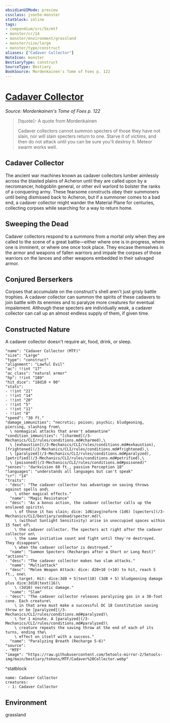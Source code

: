 ```yaml
---
obsidianUIMode: preview
cssclass: json5e-monster
statblock: inline
tags:
- compendium/src/5e/mtf
- monster/cr/14
- monster/environment/grassland
- monster/size/large
- monster/type/construct
aliases: ["Cadaver Collector"]
NoteIcon: monster
BestiaryType: construct
SourceType: Bestiary
BookSource: Mordenkainen's Tome of Foes p. 122
---
```

# [Cadaver Collector](3-Mechanics\CLI\bestiary\construct/cadaver-collector-mtf.md)
*Source: Mordenkainen's Tome of Foes p. 122*  

> [!quote]- A quote from Mordenkainen  
> 
> Cadaver collectors cannot summon specters of those they have not slain, nor will slain specters return to one. Starve it of victims, and then do not attack until you can be sure you'll destroy it. Meteor swarm works well.

## Cadaver Collector

The ancient war machines known as cadaver collectors lumber aimlessly across the blasted plains of Acheron until they are called upon by a necromancer, hobgoblin general, or other evil warlord to bolster the ranks of a conquering army. These fearsome constructs obey their summoners until being dismissed back to Acheron, but if a summoner comes to a bad end, a cadaver collector might wander the Material Plane for centuries, collecting corpses while searching for a way to return home.

## Sweeping the Dead

Cadaver collectors respond to a summons from a mortal only when they are called to the scene of a great battle—either where one is in progress, where one is imminent, or where one once took place. They encase themselves in the armor and weapons of fallen warriors and impale the corpses of those warriors on the lances and other weapons embedded in their salvaged armor.

## Conjured Berserkers

Corpses that accumulate on the construct's shell aren't just grisly battle trophies. A cadaver collector can summon the spirits of these cadavers to join battle with its enemies and to paralyze more creatures for eventual impalement. Although these specters are individually weak, a cadaver collector can call up an almost endless supply of them, if given time.

## Constructed Nature

A cadaver collector doesn't require air, food, drink, or sleep.

```statblock
"name": "Cadaver Collector (MTF)"
"size": "Large"
"type": "construct"
"alignment": "Lawful Evil"
"ac": !!int "17"
"ac_class": "natural armor"
"hp": !!int "189"
"hit_dice": "18d10 + 90"
"stats":
- !!int "21"
- !!int "14"
- !!int "20"
- !!int "5"
- !!int "11"
- !!int "8"
"speed": "30 ft."
"damage_immunities": "necrotic; poison; psychic; bludgeoning, piercing, slashing from\
  \ nonmagical attacks that aren't adamantine"
"condition_immunities": "[charmed](/3-Mechanics/CLI/rules/conditions.md#charmed),\
  \ [exhaustion](/3-Mechanics/CLI/rules/conditions.md#exhaustion), [frightened](/3-Mechanics/CLI/rules/conditions.md#frightened),\
  \ [paralyzed](/3-Mechanics/CLI/rules/conditions.md#paralyzed), [petrified](/3-Mechanics/CLI/rules/conditions.md#petrified),\
  \ [poisoned](/3-Mechanics/CLI/rules/conditions.md#poisoned)"
"senses": "darkvision 60 ft., passive Perception 10"
"languages": "understands all languages but can't speak"
"cr": "14"
"traits":
- "desc": "The cadaver collector has advantage on saving throws against spells and\
    \ other magical effects."
  "name": "Magic Resistance"
- "desc": "As a bonus action, the cadaver collector calls up the enslaved spirits\
    \ of those it has slain; dice: 1d6|avg|noform (1d6) [specters](/3-Mechanics/CLI/bestiary/undead/specter.md)\
    \ (without Sunlight Sensitivity) arise in unoccupied spaces within 15 feet of\
    \ the cadaver collector. The specters act right after the cadaver collector on\
    \ the same initiative count and fight until they're destroyed. They disappear\
    \ when the cadaver collector is destroyed."
  "name": "Summon Specters (Recharges after a Short or Long Rest)"
"actions":
- "desc": "The cadaver collector makes two slam attacks."
  "name": "Multiattack"
- "desc": "Melee Weapon Attack: dice: d20+10 (+10) to hit, reach 5 ft., one\
    \ target. Hit: dice:3d8 + 5|text(18) (3d8 + 5) bludgeoning damage plus dice:3d10|text(16)\
    \ (3d10) necrotic damage."
  "name": "Slam"
- "desc": "The cadaver collector releases paralyzing gas in a 30-foot cone. Each creature\
    \ in that area must make a successful DC 18 Constitution saving throw or be [paralyzed](/3-Mechanics/CLI/rules/conditions.md#paralyzed)\
    \ for 1 minute. A [paralyzed](/3-Mechanics/CLI/rules/conditions.md#paralyzed)\
    \ creature repeats the saving throw at the end of each of its turns, ending the\
    \ effect on itself with a success."
  "name": "Paralyzing Breath (Recharge 5-6)"
"source":
- "MTF"
"image": "https://raw.githubusercontent.com/5etools-mirror-2/5etools-img/main/bestiary/tokens/MTF/Cadaver%20Collector.webp"
```
^statblock

```encounter-table
name: Cadaver Collector
creatures:
 - 1: Cadaver Collector
```

## Environment

grassland